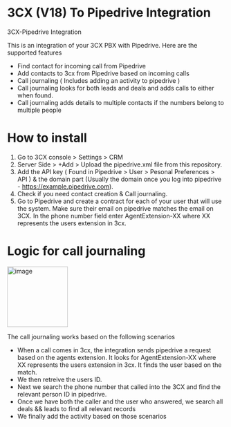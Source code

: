 # 3CX (V18) To Pipedrive Integration
3CX-Pipedrive Integration

This is an integration of your 3CX PBX with Pipedrive.
Here are the supported features

- Find contact for incoming call from Pipedrive
- Add contacts to 3cx from Pipedrive based on incoming calls
- Call journaling ( Includes adding an activity to pipedrive )
- Call journaling looks for both leads and deals and adds calls to either when found.
- Call journaling adds details to multiple contacts if the numbers belong to multiple people

 # How to install
 1. Go to 3CX console > Settings > CRM
 2. Server Side > +Add > Upload the pipedrive.xml file from this repository.
 3. Add the API key ( Found in Pipedrive > User > Pesonal Preferences > API ) & the domain part (Usually the domain once you log into pipedrive - https://example.pipedrive.com).
 4. Check if you need contact creation & Call journaling.
 5. Go to Pipedrive and create a contract for each of your user that will use the system. Make sure their email on pipedrive matches the email on 3CX. In the phone number field enter AgentExtension-XX where XX represents the users extension in 3cx.

# Logic for call journaling
 <img width="140" alt="image" src="https://github.com/modestcrab/3CX-Pipedrive-Integration/assets/32093963/e82b6c86-adbb-43ac-8c90-963d62274906">

The call journaling works based on the following scenarios
- When a call comes in 3cx, the integration sends pipedrive a request based on the agents extension. It looks for AgentExtension-XX where XX represents the users extension in 3cx. It finds the user based on the match.
- We then retreive the users ID.
- Next we search the phone number that called into the 3CX and find the relevant person ID in pipedrive.
- Once we have both the caller and the user who answered, we search all deals && leads to find all relevant records
- We finally add the activity based on those scenarios
    
 
